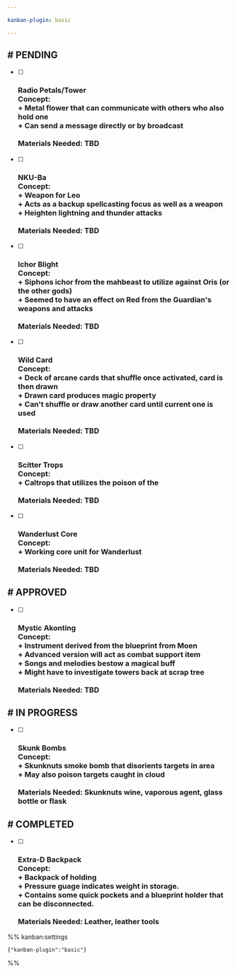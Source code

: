 ```yaml
---

kanban-plugin: basic

---
```


## # PENDING

- [ ] ### Radio Petals/Tower<br>Concept:<br>+ Metal flower that can communicate with others who also hold one<br>+ Can send a message directly or by broadcast<br><br>Materials Needed: TBD
- [ ] ### NKU-Ba<br>Concept:<br>+ Weapon for Leo<br>+ Acts as a backup spellcasting focus as well as a weapon<br>+ Heighten lightning and thunder attacks<br><br>Materials Needed: TBD
- [ ] ### Ichor Blight<br>Concept: <br>+ Siphons ichor from the mahbeast to utilize against Oris (or the other gods)<br>+ Seemed to have an effect on Red from the Guardian's weapons and attacks<br><br>Materials Needed: TBD
- [ ] ### Wild Card<br>Concept: <br>+ Deck of arcane cards that shuffle once activated, card is then drawn<br>+ Drawn card produces magic property<br>+ Can't shuffle or draw another card until current one is used<br><br>Materials Needed: TBD
- [ ] ### Scitter Trops<br>Concept: <br>+ Caltrops that utilizes the poison of the <br><br>Materials Needed: TBD
- [ ] ### Wanderlust Core<br>Concept:<br>+ Working core unit for Wanderlust<br><br>Materials Needed: TBD


## # APPROVED

- [ ] ### Mystic Akonting<br>Concept:<br>+ Instrument derived from the blueprint from Moen<br>+ Advanced version will act as combat support item<br>+ Songs and melodies bestow a magical buff <br>+ Might have to investigate towers back at scrap tree<br><br>Materials Needed: TBD


## # IN PROGRESS

- [ ] ### Skunk Bombs<br>Concept: <br>+ Skunknuts smoke bomb that disorients targets in area<br>+ May also poison targets caught in cloud<br><br>Materials Needed: Skunknuts wine, vaporous agent, glass bottle or flask


## # COMPLETED

- [ ] ### Extra-D Backpack<br>Concept:<br>+ Backpack of holding <br>+ Pressure guage indicates weight in storage.  <br>+ Contains some quick pockets and a blueprint holder that can be disconnected.  <br><br>Materials Needed: Leather, leather tools




%% kanban:settings
```
{"kanban-plugin":"basic"}
```
%%